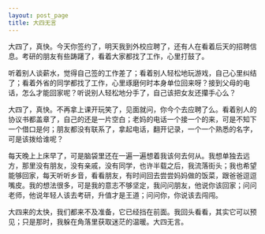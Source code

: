 ```yaml
---
layout: post_page
title: 大四无言
---
```


大四了，真快。今天你签约了，明天我到外校应聘了，还有人在看着后天的招聘信息。考研的朋友有些踌躇了，看着大家都找了工作，心里打鼓了。

听着别人谈薪水，觉得自己签的工作差了；看着别人轻松地玩游戏，自己心里纠结了；看着外省的同学都找了工作，心里琢磨何时本身单位回来呀？接到父母的电话，怎么才能回家呢？听说别人轻松地分手了，自己该把女友还攥手心么？

大四了，真快。不再拿上课开玩笑了，见面就问，你今个去应聘了么。看着别人的协议书都盖章了，自己的还是一片空白；老妈的电话一个接一个的来，可是不知下一个借口是何；朋友都没有联系了，拿起电话，翻开记录，一个一个熟悉的名字，可是该拨给谁呢？

每天晚上上床早了，可是脑袋里还在一遍一遍想着我该何去何从。我想单独去远方，那里没有朋友，没有亲戚，没有同学，也许半载之后，我流落街头；我也希望能够回家，每天听听乡音，看看朋友，有时间回去尝尝妈妈做的饭菜，跟爸爸逗逗嘴皮。我的想法很多，可是我的意志不够坚定，我问问朋友，他说你该回家；问问老师，他说年轻人该去考研，升值才是王道；问问你，你说该去闯闯。

大四来的太快，我们都来不及准备，它已经挡在前面。我回头看看，其实它可以预见；只是那时，我躲在角落里获取迷茫的温暖。大四无言。